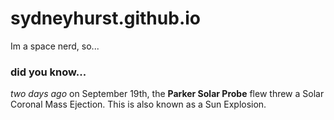 # sydneyhurst.github.io

 Im a space nerd, so...
### did you know...
 *two days ago* on September 19th, the **Parker Solar Probe** flew threw a Solar Coronal Mass Ejection. This is also known as a Sun Explosion. 

